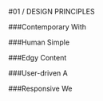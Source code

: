 #01 / DESIGN PRINCIPLES


###Contemporary
With 

###Human
Simple 

###Edgy
Content 

###User-driven
A 

###Responsive
We 

